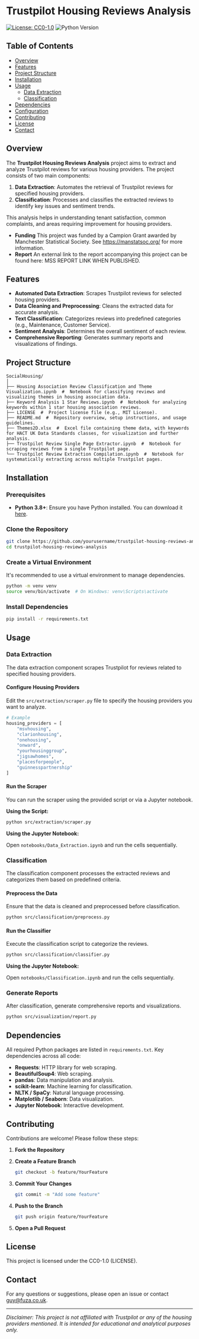 # Trustpilot Housing Reviews Analysis

[![License: CC0-1.0](https://img.shields.io/badge/License-CC0_1.0-lightgrey.svg)](https://github.com/MSSAIStudyGroup/SocialHousing/blob/main/LICENSE)
![Python Version](https://img.shields.io/badge/python-3.8%2B-blue)

## Table of Contents

- [Overview](#overview)
- [Features](#features)
- [Project Structure](#project-structure)
- [Installation](#installation)
- [Usage](#usage)
  - [Data Extraction](#data-extraction)
  - [Classification](#classification)
- [Dependencies](#dependencies)
- [Configuration](#configuration)
- [Contributing](#contributing)
- [License](#license)
- [Contact](#contact)

## Overview

The **Trustpilot Housing Reviews Analysis** project aims to extract and analyze Trustpilot reviews for various housing providers. The project consists of two main components:

1. **Data Extraction**: Automates the retrieval of Trustpilot reviews for specified housing providers.
2. **Classification**: Processes and classifies the extracted reviews to identify key issues and sentiment trends.

This analysis helps in understanding tenant satisfaction, common complaints, and areas requiring improvement for housing providers.

- **Funding** This project was funded by a Campion Grant awarded by Manchester Statistical Society. See https://manstatsoc.org/ for more information.
- **Report** An external link to the report accompanying this project can be found here: MSS REPORT LINK WHEN PUBLISHED.

## Features

- **Automated Data Extraction**: Scrapes Trustpilot reviews for selected housing providers.
- **Data Cleaning and Preprocessing**: Cleans the extracted data for accurate analysis.
- **Text Classification**: Categorizes reviews into predefined categories (e.g., Maintenance, Customer Service).
- **Sentiment Analysis**: Determines the overall sentiment of each review.
- **Comprehensive Reporting**: Generates summary reports and visualizations of findings.

## Project Structure

```
SocialHousing/
│
├── Housing Association Review Classification and Theme Visualization.ipynb  #  Notebook for classifying reviews and visualizing themes in housing association data.
├── Keyword Analysis 1 Star Reviews.ipynb  #  Notebook for analyzing keywords within 1 star housing association reviews.
├── LICENSE  #  Project license file (e.g., MIT License).
├── README.md  #  Repository overview, setup instructions, and usage guidelines.
├── Themes2D.xlsx  #  Excel file containing theme data, with keywords for HACT UK Data Standards classes, for visualization and further analysis.
├── Trustpilot Review Single Page Extractor.ipynb  #  Notebook for scraping reviews from a single Trustpilot page.
└── Trustpilot Review Extraction Compilation.ipynb  #  Notebook for systematically extracting across multiple Trustpilot pages.

```

## Installation

### Prerequisites

- **Python 3.8+**: Ensure you have Python installed. You can download it [here](https://www.python.org/downloads/).

### Clone the Repository

```bash
git clone https://github.com/yourusername/trustpilot-housing-reviews-analysis.git
cd trustpilot-housing-reviews-analysis
```

### Create a Virtual Environment

It's recommended to use a virtual environment to manage dependencies.

```bash
python -m venv venv
source venv/bin/activate  # On Windows: venv\Scripts\activate
```

### Install Dependencies

```bash
pip install -r requirements.txt
```

## Usage

### Data Extraction

The data extraction component scrapes Trustpilot for reviews related to specified housing providers.

#### Configure Housing Providers

Edit the `src/extraction/scraper.py` file to specify the housing providers you want to analyze.

```python
# Example
housing_providers = [
    "msvhousing",
    "clarionhousing",
    "onehousing",
    "onward",
    "yourhousinggroup",
    "jigsawhomes",
    "placesforpeople",
    "guinnesspartnership"
]
```

#### Run the Scraper

You can run the scraper using the provided script or via a Jupyter notebook.

**Using the Script:**

```bash
python src/extraction/scraper.py
```

**Using the Jupyter Notebook:**

Open `notebooks/Data_Extraction.ipynb` and run the cells sequentially.

### Classification

The classification component processes the extracted reviews and categorizes them based on predefined criteria.

#### Preprocess the Data

Ensure that the data is cleaned and preprocessed before classification.

```bash
python src/classification/preprocess.py
```

#### Run the Classifier

Execute the classification script to categorize the reviews.

```bash
python src/classification/classifier.py
```

**Using the Jupyter Notebook:**

Open `notebooks/Classification.ipynb` and run the cells sequentially.

### Generate Reports

After classification, generate comprehensive reports and visualizations.

```bash
python src/visualization/report.py
```

## Dependencies

All required Python packages are listed in `requirements.txt`. Key dependencies across all code:

- **Requests**: HTTP library for web scraping.
- **BeautifulSoup4**: Web scraping.
- **pandas**: Data manipulation and analysis.
- **scikit-learn**: Machine learning for classification.
- **NLTK / SpaCy**: Natural language processing.
- **Matplotlib / Seaborn**: Data visualization.
- **Jupyter Notebook**: Interactive development.

## Contributing

Contributions are welcome! Please follow these steps:

1. **Fork the Repository**
2. **Create a Feature Branch**

   ```bash
   git checkout -b feature/YourFeature
   ```

3. **Commit Your Changes**

   ```bash
   git commit -m "Add some feature"
   ```

4. **Push to the Branch**

   ```bash
   git push origin feature/YourFeature
   ```

5. **Open a Pull Request**

## License

This project is licensed under the CC0-1.0 (LICENSE).

## Contact

For any questions or suggestions, please open an issue or contact [guy@fuza.co.uk](mailto:guy@fuza.co.uk).

---

*Disclaimer: This project is not affiliated with Trustpilot or any of the housing providers mentioned. It is intended for educational and analytical purposes only.*
